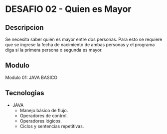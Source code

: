 # DESAFIO 02 - Quien es Mayor

## Descripcion
Se necesita saber quién es mayor entre dos personas.
Para esto se requiere que se ingrese la fecha de nacimiento de ambas personas y el programa diga si la primera persona o segunda es mayor.

## Modulo
Modulo 01: JAVA BASICO

## Tecnologias
- JAVA
	- Manejo básico de flujo.
	- Operadores de control.
	- Operadores lógicos.
	- Ciclos y sentencias repetitivas.

